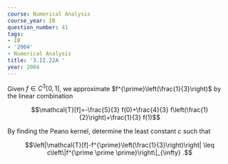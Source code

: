 ```yaml
---
course: Numerical Analysis
course_year: IB
question_number: 41
tags:
- IB
- '2004'
- Numerical Analysis
title: '3.II.22A '
year: 2004
---
```



Given $f \in C^{3}[0,1]$, we approximate $f^{\prime}\left(\frac{1}{3}\right)$ by the linear combination

$$\mathcal{T}[f]=-\frac{5}{3} f(0)+\frac{4}{3} f\left(\frac{1}{2}\right)+\frac{1}{3} f(1)$$

By finding the Peano kernel, determine the least constant $c$ such that

$$\left|\mathcal{T}[f]-f^{\prime}\left(\frac{1}{3}\right)\right| \leq c\left\|f^{\prime \prime \prime}\right\|_{\infty} .$$